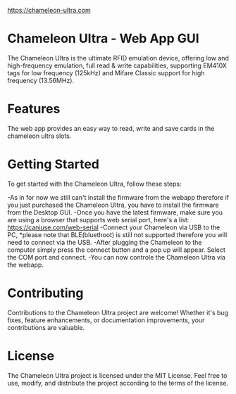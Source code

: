 https://chameleon-ultra.com
# Chameleon Ultra - Web App GUI

The Chameleon Ultra is the ultimate RFID emulation device, offering low and high-frequency emulation, full read & write capabilities, supporting EM410X tags for low frequency (125kHz) and Mifare Classic support for high frequency (13.56MHz). 

# Features

The web app provides an easy way to read, write and save cards in the chameleon ultra slots.

# Getting Started

To get started with the Chameleon Ultra, follow these steps:
 
 -As in for now we still can't install the firmware from the webapp therefore if you just purchased the Chameleon Ultra, you have to install the firmware from the Desktop GUI.
 -Once you have the latest firmware, make sure you are using a browser that supports web serial port, here's a list: https://caniuse.com/web-serial 
 -Connect your Chameleon via USB to the PC, *please note that BLE(bluethoot) is still not supported therefore you will need to connect via the USB.
 -After plugging the Chameleon to the computer simply press the connect button and a pop up will appear. Select the COM port and connect.
 -You can now controle the Chameleon Ultra via the webapp.

# Contributing

Contributions to the Chameleon Ultra project are welcome! Whether it's bug fixes, feature enhancements, or documentation improvements, your contributions are valuable.

# License

The Chameleon Ultra project is licensed under the MIT License. Feel free to use, modify, and distribute the project according to the terms of the license.
